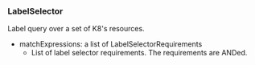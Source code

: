 ### LabelSelector
Label query over a set of K8's resources.

- matchExpressions: a list of LabelSelectorRequirements
  - List of label selector requirements. The requirements are ANDed.
